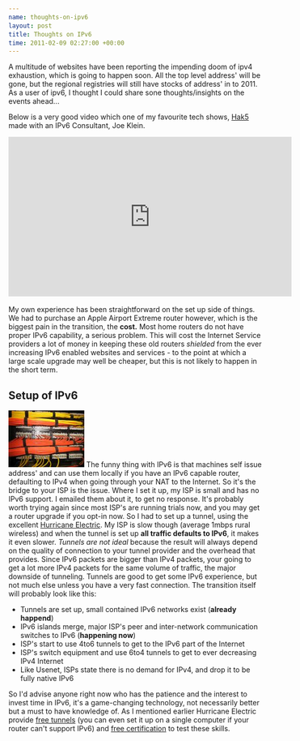```yaml
--- 
name: thoughts-on-ipv6
layout: post
title: Thoughts on IPv6
time: 2011-02-09 02:27:00 +00:00
---
```

A multitude of websites have been reporting the impending doom 
of ipv4 exhaustion, which is going to happen soon. All the top 
level address' will be gone, but the regional registries will 
still have stocks of address' in to 2011. As a user of ipv6, I 
thought I could share sone thoughts/insights on the events ahead...

Below is a very good video which one of my favourite tech shows, 
[Hak5][HK] made with an IPv6 Consultant, Joe Klein.

<iframe width="560" height="315" src="http://www.youtube.com/embed/cl4cEbPayek" frameborder="0" allowfullscreen></iframe>

My own experience has been straightforward on the set up side 
of things. We had to purchase an Apple Airport Extreme router 
however, which is the biggest pain in the transition, the **cost.** 
Most home routers do not have proper IPv6 capability, a serious 
problem. This will cost the Internet Service providers a lot of 
money in keeping these old routers *shielded* from the ever 
increasing IPv6 enabled websites and services - to the point at 
which a large scale upgrade may well be cheaper, but this is not 
likely to happen in the short term.


## Setup of IPv6
<a href="http://farm3.static.flickr.com/2072/2261404319_51bbec44ab.jpg" title="Data centers will be one of the first to be all IPv6. (Photo credit: dbarsky)"><img src="/files/2011/02/datacenter.jpg" class="right" alt="Data Center LAN Cabling"/></a>
The funny thing with IPv6 is that machines self issue address' and 
can use them locally if you have an IPv6 capable router, defaulting 
to IPv4 when going through your NAT to the Internet. So it's the 
bridge to your ISP is the issue. Where I set it up, my ISP is 
small and has no IPv6 support. I emailed them about it, to get 
no response. It's probably worth trying again since most ISP's 
are running trials now, and you may get a router upgrade if you 
opt-in now. So I had to set up a tunnel, using the excellent 
[Hurricane Electric][HE]. My ISP is slow though (average 
1mbps rural wireless) and when the tunnel is set up **all 
traffic defaults to IPv6**, it makes it even slower. 
*Tunnels are not ideal* because the result will always depend 
on the quality of connection to your tunnel provider and the 
overhead that provides. Since IPv6 packets are bigger than IPv4 
packets, your going to get a lot more IPv4 packets for the same 
volume of traffic, the major downside of tunneling. Tunnels are 
good to get some IPv6 experience, but not much else unless you 
have a very fast connection. The transition itself will probably 
look like this:

* Tunnels are set up, small contained IPv6 networks exist (**already happend**)
* IPv6 islands merge, major ISP's peer and inter-network communication switches to IPv6 (**happening now**)
* ISP's start to use 4to6 tunnels to get to the IPv6 part of the Internet
* ISP's switch equipment and use 6to4 tunnels to get to ever decreasing IPv4 Internet
* Like Usenet, ISPs state there is no demand for IPv4, and drop it to be fully native IPv6

So I'd advise anyone right now who has the patience and the interest to 
invest time in IPv6, it's a game-changing technology, not necessarily 
better but a must to have knowledge of. As I mentioned earlier Hurricane 
Electric provide [free tunnels][tunnel] (you can even set it up on a 
single computer if your router can't support IPv6) and [free certification][cert] 
to test these skills.

[HK]: http://hak5.org/
[HE]: http://he.net/
[tunnel]: http://tunnelbroker.net/
[cert]: http://ipv6.he.net/certification
